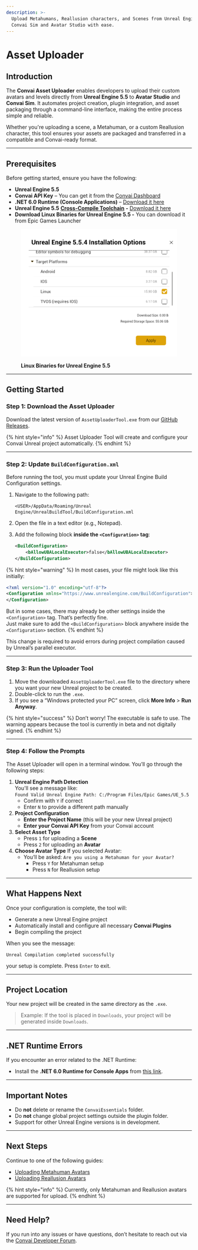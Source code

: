 ```yaml
---
description: >-
  Upload Metahumans, Reallusion characters, and Scenes from Unreal Engine to
  Convai Sim and Avatar Studio with ease.
---
```


# Asset Uploader

## Introduction

The **Convai Asset Uploader** enables developers to upload their custom avatars and levels directly from **Unreal Engine 5.5** to **Avatar Studio** and **Convai Sim**. It automates project creation, plugin integration, and asset packaging through a command-line interface, making the entire process simple and reliable.

Whether you're uploading a scene, a Metahuman, or a custom Reallusion character, this tool ensures your assets are packaged and transferred in a compatible and Convai-ready format.

***

## Prerequisites

Before getting started, ensure you have the following:

* **Unreal Engine 5.5**
* **Convai API Key** – You can get it from the [Convai Dashboard](https://convai.com/)
* **.NET 6.0 Runtime (Console Applications)** – [Download it here](https://dotnet.microsoft.com/en-us/download/dotnet/6.0/runtime?cid=getdotnetcore\&os=windows\&arch=x64)
* **Unreal Engine 5.5** [**Cross-Compile Toolchain**](https://dev.epicgames.com/documentation/en-us/unreal-engine/linux-development-requirements-for-unreal-engine?application_version=5.5) **-** [Download it here](https://cdn.unrealengine.com/CrossToolchain_Linux/v23_clang-18.1.0-rockylinux8.exe)
* **Download Linux Binaries for Unreal Engine 5.5 -** You can download it from Epic Games Launcher

<figure><img src=".gitbook/assets/image (433).png" alt=""><figcaption><p><strong>Linux Binaries for Unreal Engine 5.5</strong></p></figcaption></figure>

***

## Getting Started

### Step 1: Download the Asset Uploader

Download the latest version of `AssetUploaderTool.exe` from our [GitHub Releases](https://github.com/Conv-AI/Convai-UnrealEngine-ModdingTool/releases).

{% hint style="info" %}
Asset Uploader Tool will create and configure your Convai Unreal project automatically.
{% endhint %}

***

### Step 2: Update `BuildConfiguration.xml`

Before running the tool, you must update your Unreal Engine Build Configuration settings.

1.  Navigate to the following path:

    ```
    <USER>/AppData/Roaming/Unreal Engine/UnrealBuildTool/BuildConfiguration.xml
    ```
2. Open the file in a text editor (e.g., Notepad).
3.  Add the following block **inside the `<Configuration>` tag**:

    ```xml
    <BuildConfiguration>
        <bAllowUBALocalExecutor>false</bAllowUBALocalExecutor>
    </BuildConfiguration>
    ```

{% hint style="warning" %}
In most cases, your file might look like this initially:

```xml
<?xml version="1.0" encoding="utf-8"?>
<Configuration xmlns="https://www.unrealengine.com/BuildConfiguration">
</Configuration>
```

But in some cases, there may already be other settings inside the `<Configuration>` tag. That’s perfectly fine.\
Just make sure to add the `<BuildConfiguration>` block anywhere inside the `<Configuration>` section.
{% endhint %}

This change is required to avoid errors during project compilation caused by Unreal’s parallel executor.

***

### Step 3: Run the Uploader Tool

1. Move the downloaded `AssetUploaderTool.exe` file to the directory where you want your new Unreal project to be created.
2. Double-click to run the `.exe`.
3. If you see a “Windows protected your PC” screen, click **More Info** > **Run Anyway**.

{% hint style="success" %}
Don’t worry! The executable is safe to use. The warning appears because the tool is currently in beta and not digitally signed.
{% endhint %}

***

### Step 4: Follow the Prompts

The Asset Uploader will open in a terminal window. You’ll go through the following steps:

1. **Unreal Engine Path Detection**\
   You'll see a message like:\
   `Found Valid Unreal Engine Path: C:/Program Files/Epic Games/UE_5.5`
   * Confirm with `Y` if correct
   * Enter `N` to provide a different path manually
2. **Project Configuration**
   * **Enter the Project Name** (this will be your new Unreal project)
   * **Enter your Convai API Key** from your Convai account
3. **Select Asset Type**
   * Press `1` for uploading a **Scene**
   * Press `2` for uploading an **Avatar**
4. **Choose Avatar Type** If you selected Avatar:
   * You’ll be asked: `Are you using a Metahuman for your Avatar?`
     * Press `Y` for Metahuman setup
     * Press `N` for Reallusion setup

***

## What Happens Next

Once your configuration is complete, the tool will:

* Generate a new Unreal Engine project
* Automatically install and configure all necessary **Convai Plugins**
* Begin compiling the project

When you see the message:

```
Unreal Compilation completed successfully
```

your setup is complete. Press `Enter` to exit.

***

## Project Location

Your new project will be created in the same directory as the `.exe`.

> Example: If the tool is placed in `Downloads`, your project will be generated inside `Downloads`.

***

## .NET Runtime Errors

If you encounter an error related to the .NET Runtime:

* Install the **.NET 6.0 Runtime for Console Apps** from [this link](https://dotnet.microsoft.com/en-us/download/dotnet/6.0/runtime?cid=getdotnetcore\&os=windows\&arch=x64).

***

## Important Notes

* Do **not** delete or rename the `ConvaiEssentials` folder.
* Do **not** change global project settings outside the plugin folder.
* Support for other Unreal Engine versions is in development.

***

## Next Steps

Continue to one of the following guides:

* [Uploading Metahuman Avatars](no-code-experiences/avatar-studio-experiences/customizing-your-avatar/configure-avatar/uploading-avatars/metahuman-avatars.md)
* [Uploading Reallusion Avatars](no-code-experiences/avatar-studio-experiences/customizing-your-avatar/configure-avatar/uploading-avatars/reallusion-avatars.md)

{% hint style="info" %}
Currently, only Metahuman and Reallusion avatars are supported for upload.
{% endhint %}

***

## Need Help?

If you run into any issues or have questions, don’t hesitate to reach out via the [Convai Developer Forum](https://forum.convai.com/).&#x20;
